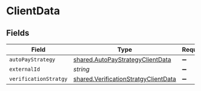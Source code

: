 # ClientData


## Fields

| Field                                                                                        | Type                                                                                         | Required                                                                                     | Description                                                                                  |
| -------------------------------------------------------------------------------------------- | -------------------------------------------------------------------------------------------- | -------------------------------------------------------------------------------------------- | -------------------------------------------------------------------------------------------- |
| `autoPayStrategy`                                                                            | [shared.AutoPayStrategyClientData](../../models/shared/autopaystrategyclientdata.md)         | :heavy_minus_sign:                                                                           | N/A                                                                                          |
| `externalId`                                                                                 | *string*                                                                                     | :heavy_minus_sign:                                                                           | N/A                                                                                          |
| `verificationStratgy`                                                                        | [shared.VerificationStratgyClientData](../../models/shared/verificationstratgyclientdata.md) | :heavy_minus_sign:                                                                           | N/A                                                                                          |
